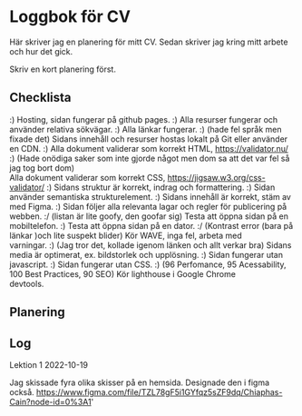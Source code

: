 # Loggbok för CV

Här skriver jag en planering för mitt CV.
Sedan skriver jag kring mitt arbete och hur det gick.

Skriv en kort planering först.

## Checklista

:) Hosting, sidan fungerar på github pages.
:) Alla resurser fungerar och använder relativa sökvägar.
:) Alla länkar fungerar.
:) (hade fel språk men fixade det) Sidans innehåll och resurser hostas lokalt på Git eller använder en CDN.
:) Alla dokument validerar som korrekt HTML, https://validator.nu/
:) (Hade onödiga saker som inte gjorde något men dom sa att det var fel så jag tog bort dom)       
   Alla dokument validerar som korrekt CSS, https://jigsaw.w3.org/css-validator/
:) Sidans struktur är korrekt, indrag och formattering.
:) Sidan använder semantiska strukturelement.
:) Sidans innehåll är korrekt, stäm av med Figma.
:) Sidan följer alla relevanta lagar och regler för publicering på webben.
:/ (listan är lite goofy, den goofar sig) Testa att öppna sidan på en mobiltelefon.
:) Testa att öppna sidan på en dator.
:/ (Kontrast error (bara på länkar )och lite suspekt blider) Kör WAVE, inga fel, arbeta med        
   varningar.
:) (Jag tror det, kollade igenom länken och allt verkar bra)  Sidans media är optimerat, ex. 
   bildstorlek och upplösning.
:) Sidan fungerar utan javascript.
:) Sidan fungerar utan CSS.
:) (96 Perfomance, 95 Acessability, 100 Best Practices, 90 SEO) Kör lighthouse i Google Chrome    
    devtools.

## Planering

## Log

Lektion 1 2022-10-19

Jag skissade fyra olika skisser på en hemsida. Designade den i figma också.
https://www.figma.com/file/TZL78gF5i1GYfqz5sZF9dq/Chiaphas-Cain?node-id=0%3A1'

